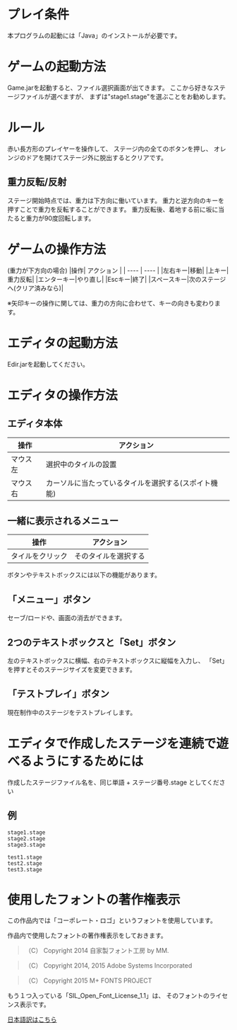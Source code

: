 # プレイ条件
本プログラムの起動には「Java」のインストールが必要です。


# ゲームの起動方法
Game.jarを起動すると、ファイル選択画面が出てきます。
ここから好きなステージファイルが選べますが、
まずは"stage1.stage"を選ぶことをお勧めします。


# ルール
赤い長方形のプレイヤーを操作して、
ステージ内の全てのボタンを押し、
オレンジのドアを開けてステージ外に脱出するとクリアです。
## 重力反転/反射
ステージ開始時点では、重力は下方向に働いています。
重力と逆方向のキーを押すことで重力を反転することができます。
重力反転後、着地する前に坂に当たると重力が90度回転します。


# ゲームの操作方法
(重力が下方向の場合)
|操作|  アクション  |
| ---- | ---- |
|左右キー|移動|
|上キー|重力反転|
|エンターキー|やり直し|
|Escキー|終了|
|スペースキー|次のステージへ(クリア済みなら)|

※矢印キーの操作に関しては、重力の方向に合わせて、キーの向きも変わります。


# エディタの起動方法
Edir.jarを起動してください。


# エディタの操作方法
## エディタ本体
|操作|  アクション  |
| ---- | ---- |
|マウス左|選択中のタイルの設置|
|マウス右|カーソルに当たっているタイルを選択する(スポイト機能)|

## 一緒に表示されるメニュー
|操作|  アクション  |
| ---- | ---- |
|タイルをクリック|そのタイルを選択する|


ボタンやテキストボックスには以下の機能があります。
## 「メニュー」ボタン
セーブ/ロードや、画面の消去ができます。

## 2つのテキストボックスと「Set」ボタン
左のテキストボックスに横幅、右のテキストボックスに縦幅を入力し、
「Set」を押すとそのステージサイズを変更できます。

## 「テストプレイ」ボタン
現在制作中のステージをテストプレイします。


# エディタで作成したステージを連続で遊べるようにするためには
作成したステージファイル名を、同じ単語 + ステージ番号.stage としてください

## 例
```
stage1.stage
stage2.stage
stage3.stage
```
```
test1.stage
test2.stage
test3.stage
```


# 使用したフォントの著作権表示
この作品内では「コーポレート・ロゴ」というフォントを使用しています。

作品内で使用したフォントの著作権表示をしておきます。

> （C） Copyright 2014 自家製フォント工房 by MM.

> （C） Copyright 2014, 2015 Adobe Systems Incorporated

> （C） Copyright 2015 M+ FONTS PROJECT

もう１つ入っている「SIL_Open_Font_License_1.1」は、
そのフォントのライセンス表示です。

[日本語訳はこちら](https://licenses.opensource.jp/OFL-1.1/OFL-1.1.html)
